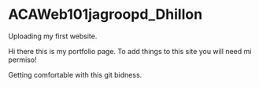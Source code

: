 # ACAWeb101jagroopd_Dhillon
Uploading my first website.

Hi there this is my portfolio page. To add things to this site you will need mi permiso!

Getting comfortable with this git bidness.
